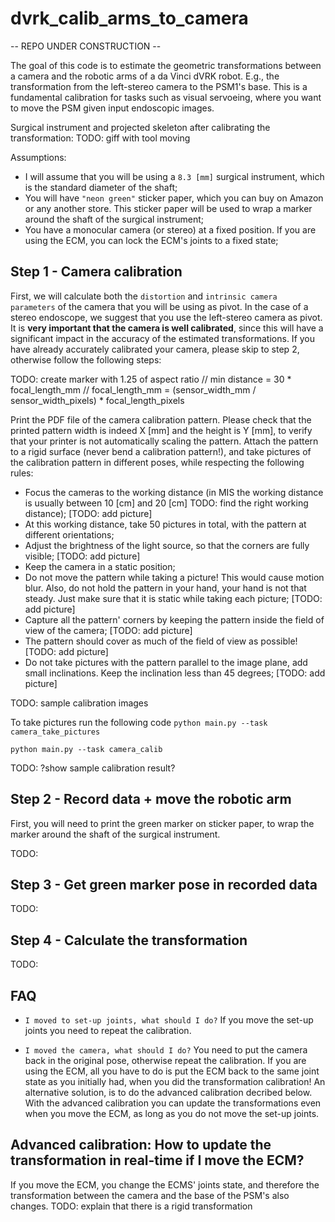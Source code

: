 # dvrk_calib_arms_to_camera

-- REPO UNDER CONSTRUCTION --

The goal of this code is to estimate the geometric transformations between a camera and the robotic arms of a da Vinci dVRK robot. E.g., the transformation from the left-stereo camera to the PSM1's base. This is a fundamental calibration for tasks such as visual servoeing, where you want to move the PSM given input endoscopic images.

Surgical instrument and projected skeleton after calibrating the transformation:
TODO: giff with tool moving

Assumptions:
- I will assume that you will be using a `8.3 [mm]` surgical instrument, which is the standard diameter of the shaft;
- You will have `"neon green"` sticker paper, which you can buy on Amazon or any another store. This sticker paper will be used to wrap a marker around the shaft of the surgical instrument;
- You have a monocular camera (or stereo) at a fixed position. If you are using the ECM, you can lock the ECM's joints to a fixed state;

## Step 1 - Camera calibration

First, we will calculate both the `distortion` and `intrinsic camera parameters` of the camera that you will be using as pivot. In the case of a stereo endoscope, we suggest that you use the left-stereo camera as pivot. It is **very important that the camera is well calibrated**, since this will have a significant impact in the accuracy of the estimated transformations. If you have already accurately calibrated your camera, please skip to step 2, otherwise follow the following steps:

TODO: create marker with 1.25 of aspect ratio
// min distance = 30 * focal_length_mm
// focal_length_mm = (sensor_width_mm / sensor_width_pixels) * focal_length_pixels

Print the PDF file of the camera calibration pattern. Please check that the printed pattern width is indeed X [mm] and the height is Y [mm], to verify that your printer is not automatically scaling the pattern. Attach the pattern to a rigid surface (never bend a calibration pattern!), and take pictures of the calibration pattern in different poses, while respecting the following rules:
- Focus the cameras to the working distance (in MIS the working distance is usually between 10 [cm] and 20 [cm] TODO: find the right working distance);
  [TODO: add picture]
- At this working distance, take 50 pictures in total, with the pattern at different orientations;
- Adjust the brightness of the light source, so that the corners are fully visible;
  [TODO: add picture]
- Keep the camera in a static position;
- Do not move the pattern while taking a picture! This would cause motion blur. Also, do not hold the pattern in your hand, your hand is not that steady. Just make sure that it is static while taking each picture;
  [TODO: add picture]
- Capture all the pattern' corners by keeping the pattern inside the field of view of the camera;
  [TODO: add picture]
- The pattern should cover as much of the field of view as possible!
  [TODO: add picture]
- Do not take pictures with the pattern parallel to the image plane, add small inclinations. Keep the inclination less than 45 degrees;
  [TODO: add picture]

TODO: sample calibration images

To take pictures run the following code
`python main.py --task camera_take_pictures`

`python main.py --task camera_calib`

TODO: ?show sample calibration result?

## Step 2 - Record data + move the robotic arm

First, you will need to print the green marker on sticker paper, to wrap the marker around the shaft of the surgical instrument. 

TODO:

## Step 3 - Get green marker pose in recorded data

TODO:

## Step 4 - Calculate the transformation

TODO:

## FAQ

- `I moved to set-up joints, what should I do?`
If you move the set-up joints you need to repeat the calibration.

 - `I moved the camera, what should I do?`
 You need to put the camera back in the original pose, otherwise repeat the calibration. If you are using the ECM, all you have to do is put the ECM back to the same joint state as you initially had, when you did the transformation calibration! An alternative solution, is to do the advanced calibration decribed below. With the advanced calibration you can update the transformations even when you move the ECM, as long as you do not move the set-up joints.


## Advanced calibration: How to update the transformation in real-time if I move the ECM?

If you move the ECM, you change the ECMS' joints state, and therefore the transformation between the camera and the base of the PSM's also changes.
TODO: explain that there is a rigid transformation